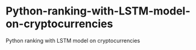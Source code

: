 # Python-ranking-with-LSTM-model-on-cryptocurrencies
Python ranking with LSTM model on cryptocurrencies 
